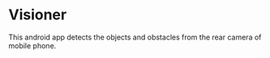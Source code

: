 # Visioner
This android app detects the objects and obstacles from the rear camera of mobile phone.
